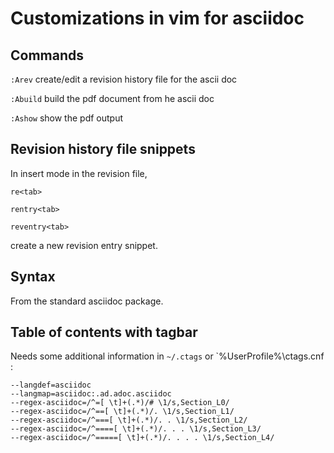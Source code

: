 # Customizations in vim for asciidoc

## Commands

`:Arev` create/edit a revision history file for the ascii doc

`:Abuild` build the pdf document from he ascii doc

`:Ashow` show the pdf output

## Revision history file snippets

In insert mode in the revision file,

```
re<tab>

rentry<tab>

reventry<tab>
```

create a new revision entry snippet.

## Syntax

From the standard asciidoc package.

## Table of contents with tagbar

Needs some additional information in `~/.ctags` or `%UserProfile%\ctags.cnf :

```
--langdef=asciidoc
--langmap=asciidoc:.ad.adoc.asciidoc
--regex-asciidoc=/^=[ \t]+(.*)/# \1/s,Section_L0/
--regex-asciidoc=/^==[ \t]+(.*)/. \1/s,Section_L1/
--regex-asciidoc=/^===[ \t]+(.*)/. . \1/s,Section_L2/
--regex-asciidoc=/^====[ \t]+(.*)/. . . \1/s,Section_L3/
--regex-asciidoc=/^=====[ \t]+(.*)/. . . . \1/s,Section_L4/
```
